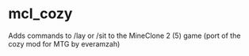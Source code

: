 # mcl_cozy

Adds commands to /lay or /sit to the MineClone 2 (5) game (port of the cozy mod for MTG by everamzah)